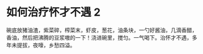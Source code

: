 # 如何治疗怀才不遇 2

碗底放猪油渣，紫菜碎，榨菜末，虾皮，葱花，油条块，一勺好酱油，几滴香醋，香油，然后把沸腾的豆浆嗷的一下！浇进碗里，搅匀。一气喝下。治怀才不遇，多年未提拔，夜嚎，乡愁四溢。

